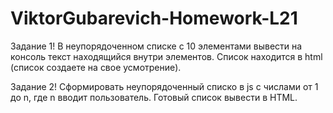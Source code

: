 # ViktorGubarevich-Homework-L21

Задание 1!
В неупорядоченном списке с 10 элементами вывести на консоль текст находящийся внутри элементов. Список находится в html (список создаете на свое усмотрение).

Задание 2!
Сформировать неупорядоченный списко в js с числами от 1 до n, где n вводит пользователь. Готовый список вывести в HTML.
